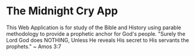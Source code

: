 # The Midnight Cry App

This Web Application is for study of the Bible and History using parable methodology to provide a prophetic anchor for God's people.
"Surely the Lord God does NOTHING, Unless He reveals His secret to His servants the prophets." ~ Amos 3:7
